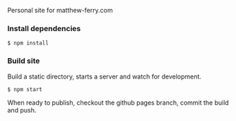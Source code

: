 Personal site for matthew-ferry.com

### Install dependencies
```shell
$ npm install
```

### Build site
Build a static directory, starts a server and watch for development.
```shell
$ npm start
```
When ready to publish, checkout the github pages branch, commit the build and
push.

